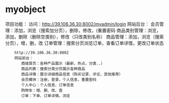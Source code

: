 # myobject


项目功能：
        访问：http://39.106.36.30:8002/myadmin/login
        网站后台：
            会员管理：添加，浏览（搜索加分页），删除，修改，(重置密码
            商品类别管理：浏览，添加，删除（删除空类别），修改（只改类别名称）
            商品管理：添加，浏览（搜索分页），增，删，改
            订单管理：搜索分页浏览订单，查看订单详情，更改订单状态
            
            
        http://39.106.36.30:8002
        网站前台：
           商城首页：各种产品展示（最新，热点，分类..）
           商品列表：搜索分类分页展示各种商品
           商品详情：展示详细商品信息（购买记录，评论，其他推荐）
           会员模块：注册，登录，个人信息，重置密码
           个人中心：个人信息、订单信息
           购物车：增、删、改、查
           订单：下单、订单详情，浏览
